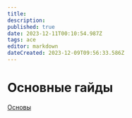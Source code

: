 ```yaml
---
title: 
description: 
published: true
date: 2023-12-11T00:10:54.987Z
tags: ace
editor: markdown
dateCreated: 2023-12-09T09:56:33.586Z
---
```


# Основные гайды

[Основы](/ACE/Основы)

